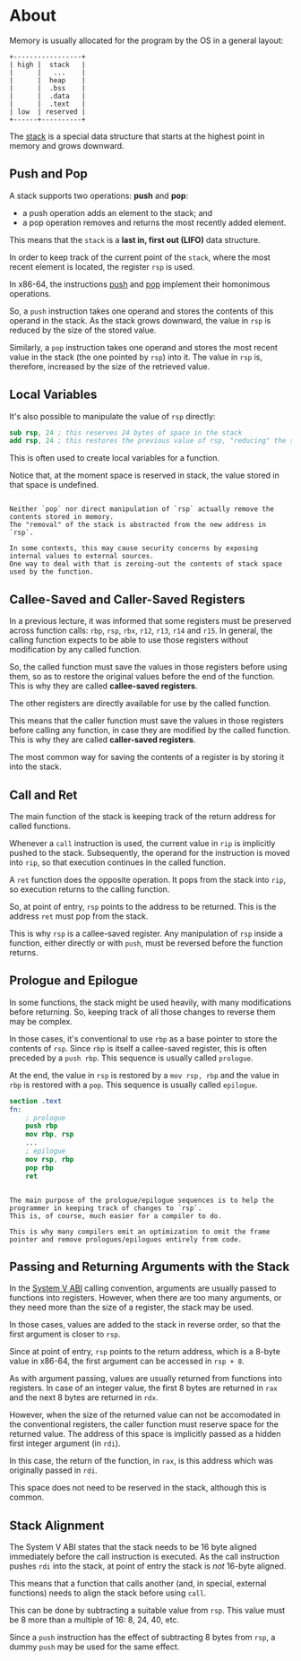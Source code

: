 # About

Memory is usually allocated for the program by the OS in a general layout:

```
+-----------------+
| high |  stack   |
|      |   ...    |
|      |  heap    |
|      |  .bss    |
|      |  .data   |
|      |  .text   |
| low  | reserved |
+------+----------+
```

The [stack][stack] is a special data structure that starts at the highest point in memory and grows downward.

## Push and Pop

A stack supports two operations: **push** and **pop**:

- a push operation adds an element to the stack; and
- a pop operation removes and returns the most recently added element.

This means that the `stack` is a **last in, first out (LIFO)** data structure.

In order to keep track of the current point of the `stack`, where the most recent element is located, the register `rsp` is used.

In x86-64, the instructions [push][push] and [pop][pop] implement their homonimous operations.

So, a `push` instruction takes one operand and stores the contents of this operand in the stack.
As the stack grows downward, the value in `rsp` is reduced by the size of the stored value.

Similarly, a `pop` instruction takes one operand and stores the most recent value in the stack (the one pointed by `rsp`) into it.
The value in `rsp` is, therefore, increased by the size of the retrieved value.

## Local Variables

It's also possible to manipulate the value of `rsp` directly:

```nasm
sub rsp, 24 ; this reserves 24 bytes of space in the stack
add rsp, 24 ; this restores the previous value of rsp, "reducing" the stack by 24 bytes
```

This is often used to create local variables for a function.

Notice that, at the moment space is reserved in stack, the value stored in that space is undefined.

~~~~exercism/note

Neither `pop` nor direct manipulation of `rsp` actually remove the contents stored in memory.
The "removal" of the stack is abstracted from the new address in `rsp`.

In some contexts, this may cause security concerns by exposing internal values to external sources.
One way to deal with that is zeroing-out the contents of stack space used by the function.

~~~~

## Callee-Saved and Caller-Saved Registers

In a previous lecture, it was informed that some registers must be preserved across function calls: `rbp`, `rsp`, `rbx`, `r12`, `r13`, `r14` and `r15`.
In general, the calling function expects to be able to use those registers without modification by any called function.

So, the called function must save the values in those registers before using them, so as to restore the original values before the end of the function.
This is why they are called **callee-saved registers**.

The other registers are directly available for use by the called function.

This means that the caller function must save the values in those registers before calling any function, in case they are modified by the called function.
This is why they are called **caller-saved registers**.

The most common way for saving the contents of a register is by storing it into the stack.

## Call and Ret

The main function of the stack is keeping track of the return address for called functions.

Whenever a `call` instruction is used, the current value in `rip` is implicitly pushed to the stack.
Subsequently, the operand for the instruction is moved into `rip`, so that execution continues in the called function.

A `ret` function does the opposite operation.
It pops from the stack into `rip`, so execution returns to the calling function.

So, at point of entry, `rsp` points to the address to be returned.
This is the address `ret` must pop from the stack.

This is why `rsp` is a callee-saved register.
Any manipulation of `rsp` inside a function, either directly or with `push`, must be reversed before the function returns.

## Prologue and Epilogue

In some functions, the stack might be used heavily, with many modifications before returning.
So, keeping track of all those changes to reverse them may be complex.

In those cases, it's conventional to use `rbp` as a base pointer to store the contents of `rsp`.
Since `rbp` is itself a callee-saved register, this is often preceded by a `push rbp`.
This sequence is usually called `prologue`.

At the end, the value in `rsp` is restored by a `mov rsp, rbp` and the value in `rbp` is restored with a `pop`.
This sequence is usually called `epilogue`.

```nasm
section .text
fn:
    ; prologue
    push rbp
    mov rbp, rsp
    ...
    ; epilogue
    mov rsp, rbp
    pop rbp
    ret
```

~~~~exercism/note

The main purpose of the prologue/epilogue sequences is to help the programmer in keeping track of changes to `rsp`.
This is, of course, much easier for a compiler to do.

This is why many compilers emit an optimization to omit the frame pointer and remove prologues/epilogues entirely from code.

~~~~

## Passing and Returning Arguments with the Stack

In the [System V ABI][SystemV] calling convention, arguments are usually passed to functions into registers.
However, when there are too many arguments, or they need more than the size of a register, the stack may be used.

In those cases, values are added to the stack in reverse order, so that the first argument is closer to `rsp`.

Since at point of entry, `rsp` points to the return address, which is a 8-byte value in x86-64, the first argument can be accessed in `rsp + 8`.

As with argument passing, values are usually returned from functions into registers.
In case of an integer value, the first 8 bytes are returned in `rax` and the next 8 bytes are returned in `rdx`.

However, when the size of the returned value can not be accomodated in the conventional registers, the caller function must reserve space for the returned value.
The address of this space is implicitly passed as a hidden first integer argument (in `rdi`).

In this case, the return of the function, in `rax`, is this address which was originally passed in `rdi`.

This space does not need to be reserved in the stack, although this is common.

## Stack Alignment

The System V ABI states that the stack needs to be 16 byte aligned immediately before the call instruction is executed.
As the call instruction pushes `rdi` into the stack, at point of entry the stack is *not* 16-byte aligned.

This means that a function that calls another (and, in special, external functions) needs to align the stack before using `call`.

This can be done by subtracting a suitable value from `rsp`.
This value must be 8 more than a multiple of 16: 8, 24, 40, etc.

Since a `push` instruction has the effect of subtracting 8 bytes from `rsp`, a dummy `push` may be used for the same effect.

[stack]: https://en.wikipedia.org/wiki/Call_stack
[push]: https://www.felixcloutier.com/x86/push
[pop]: https://www.felixcloutier.com/x86/pop
[SystemV]: https://www.uclibc.org/docs/psABI-x86_64.pdf
